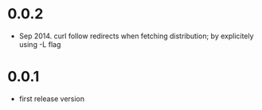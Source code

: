 # 0.0.2
- Sep 2014. curl follow redirects when fetching distribution; by explicitely using -L flag

# 0.0.1
- first release version

